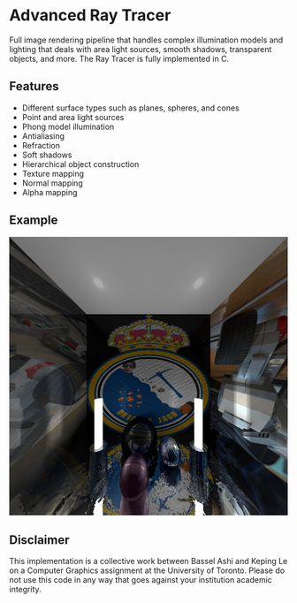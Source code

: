 # Advanced Ray Tracer
Full image rendering pipeline that handles complex illumination models and lighting that deals with area light sources, smooth shadows, transparent objects, and more. The Ray Tracer is fully implemented in C.

## Features
* Different surface types such as planes, spheres, and cones
* Point and area light sources
* Phong model illumination
* Antialiasing
* Refraction
* Soft shadows
* Hierarchical object construction
* Texture mapping
* Normal mapping
* Alpha mapping

## Example
![Cool rendering](starter/images/testcool.jpg "Title")

## Disclaimer
This implementation is a collective work between Bassel Ashi and Keping Le on a Computer Graphics assignment at the University of Toronto. Please do not use this code in any way that goes against your institution academic integrity.